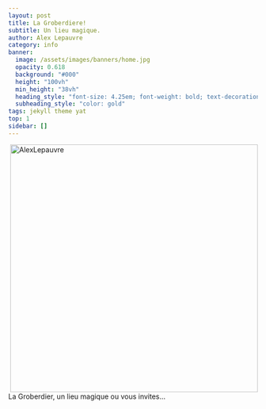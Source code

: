 ```yaml
---
layout: post
title: La Groberdiere!
subtitle: Un lieu magique.
author: Alex Lepauvre
category: info
banner:
  image: /assets/images/banners/home.jpg
  opacity: 0.618
  background: "#000"
  height: "100vh"
  min_height: "38vh"
  heading_style: "font-size: 4.25em; font-weight: bold; text-decoration: underline"
  subheading_style: "color: gold"
tags: jekyll theme yat
top: 1
sidebar: []
---
```

<img src="{{site.baseurl | prepend: site.url}}assets/images/info/LaGroberdiere.jpg" alt="AlexLepauvre" style="float: right; width: 500px; height: auto;"/>
La Groberdier, un lieu magique ou vous invites...
